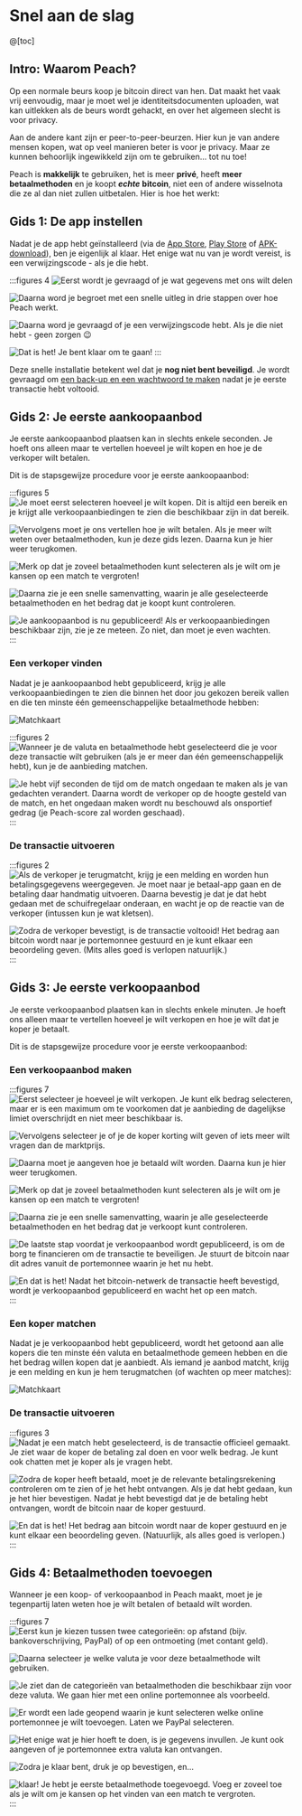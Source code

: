 # Snel aan de slag

@[toc]

## Intro: Waarom Peach?

Op een normale beurs koop je bitcoin direct van hen. Dat maakt het vaak vrij eenvoudig, maar je moet wel je identiteitsdocumenten uploaden, wat kan uitlekken als de beurs wordt gehackt, en over het algemeen slecht is voor privacy.

Aan de andere kant zijn er peer-to-peer-beurzen. Hier kun je van andere mensen kopen, wat op veel manieren beter is voor je privacy. Maar ze kunnen behoorlijk ingewikkeld zijn om te gebruiken... tot nu toe!

Peach is **makkelijk** te gebruiken, het is meer **privé**, heeft **meer betaalmethoden** en je koopt _**echte**_ **bitcoin**, niet een of andere wisselnota die ze al dan niet zullen uitbetalen. Hier is hoe het werkt:

## Gids 1: De app instellen

Nadat je de app hebt geïnstalleerd (via de [App Store]($iosUrl$), [Play Store]($androidUrl$) of [APK-download](/nl/apk/)), ben je eigenlijk al klaar.
Het enige wat nu van je wordt vereist, is een verwijzingscode - als je die hebt.

:::figures 4
![Eerst wordt je gevraagd of je wat gegevens met ons wilt delen](/img/faq/quickstart/onboarding/usage-data.png)

![Daarna word je begroet met een snelle uitleg in drie stappen over hoe Peach werkt.](/img/faq/quickstart/onboarding/1.png)

![Daarna word je gevraagd of je een verwijzingscode hebt. Als je die niet hebt - geen zorgen 😉](/img/faq/quickstart/onboarding/new.png)

![Dat is het! Je bent klaar om te gaan!](/img/faq/quickstart/onboarding/created.png)
:::

Deze snelle installatie betekent wel dat je **nog niet bent beveiligd**. Je wordt gevraagd om [een back-up en een wachtwoord te maken](/nl/faq/account/#how-should-i-store-my-backup) nadat je je eerste transactie hebt voltooid.

## Gids 2: Je eerste aankoopaanbod

Je eerste aankoopaanbod plaatsen kan in slechts enkele seconden. Je hoeft ons alleen maar te vertellen hoeveel je wilt kopen en hoe je de verkoper wilt betalen.

Dit is de stapsgewijze procedure voor je eerste aankoopaanbod:

:::figures 5
![Je moet eerst selecteren hoeveel je wilt kopen. Dit is altijd een bereik en je krijgt alle verkoopaanbiedingen te zien die beschikbaar zijn in dat bereik.](/img/faq/quickstart/buy/BuyStep1.png)

![Vervolgens moet je ons vertellen hoe je wilt betalen. Als je meer wilt weten over betaalmethoden, kun je [deze gids](#guide-4-adding-payment-methods) lezen. Daarna kun je hier weer terugkomen.](/img/faq/quickstart/buy/BuyStep2.png)

![Merk op dat je zoveel betaalmethoden kunt selecteren als je wilt om je kansen op een match te vergroten!](/img/faq/quickstart/buy/BuyStep3.png)

![Daarna zie je een snelle samenvatting, waarin je alle geselecteerde betaalmethoden en het bedrag dat je koopt kunt controleren.](/img/faq/quickstart/buy/BuyStep4.png)

![Je aankoopaanbod is nu gepubliceerd! Als er verkoopaanbiedingen beschikbaar zijn, zie je ze meteen. Zo niet, dan moet je even wachten.](/img/faq/quickstart/buy/BuyStep5.png)
:::

### Een verkoper vinden

Nadat je je aankoopaanbod hebt gepubliceerd, krijg je alle verkoopaanbiedingen te zien die binnen het door jou gekozen bereik vallen en die ten minste één gemeenschappelijke betaalmethode hebben:

![Matchkaart](/img/faq/quickstart/buy/MatchCardExplainer.png)

:::figures 2
![Wanneer je de valuta en betaalmethode hebt geselecteerd die je voor deze transactie wilt gebruiken (als je er meer dan één gemeenschappelijk hebt), kun je de aanbieding matchen.](/img/faq/quickstart/buy/BuyStep6.png)

![Je hebt vijf seconden de tijd om de match ongedaan te maken als je van gedachten verandert. Daarna wordt de verkoper op de hoogte gesteld van de match, en het ongedaan maken wordt nu beschouwd als onsportief gedrag (je Peach-score zal worden geschaad).](/img/faq/quickstart/buy/BuyStep7.png)
:::

### De transactie uitvoeren

:::figures 2
![Als de verkoper je terugmatcht, krijg je een melding en worden hun betalingsgegevens weergegeven. Je moet naar je betaal-app gaan en de betaling daar handmatig uitvoeren. Daarna bevestig je dat je dat hebt gedaan met de schuifregelaar onderaan, en wacht je op de reactie van de verkoper (intussen kun je wat kletsen).](/img/faq/quickstart/buy/BuyStep8.png)

![Zodra de verkoper bevestigt, is de transactie voltooid! Het bedrag aan bitcoin wordt naar je portemonnee gestuurd en je kunt elkaar een beoordeling geven. (Mits alles goed is verlopen natuurlijk.)](/img/faq/quickstart/buy/BuyStep9.png)
:::

## Gids 3: Je eerste verkoopaanbod

Je eerste verkoopaanbod plaatsen kan in slechts enkele minuten. Je hoeft ons alleen maar te vertellen hoeveel je wilt verkopen en hoe je wilt dat je koper je betaalt.

Dit is de stapsgewijze procedure voor je eerste verkoopaanbod:

### Een verkoopaanbod maken

:::figures 7
![Eerst selecteer je hoeveel je wilt verkopen. Je kunt elk bedrag selecteren, maar er is een maximum om te voorkomen dat je aanbieding de dagelijkse limiet overschrijdt en niet meer beschikbaar is.](/img/faq/quickstart/sell/SellStep01.png)

![Vervolgens selecteer je of je de koper korting wilt geven of iets meer wilt vragen dan de marktprijs.](/img/faq/quickstart/sell/SellStep02.png)

![Daarna moet je aangeven hoe je betaald wilt worden. Daarna kun je hier weer terugkomen.](/img/faq/quickstart/sell/SellStep03.png)

![Merk op dat je zoveel betaalmethoden kunt selecteren als je wilt om je kansen op een match te vergroten!](/img/faq/quickstart/sell/SellStep04.png)

![Daarna zie je een snelle samenvatting, waarin je alle geselecteerde betaalmethoden en het bedrag dat je verkoopt kunt controleren.](/img/faq/quickstart/sell/SellStep05.png)

![De laatste stap voordat je verkoopaanbod wordt gepubliceerd, is om de borg te financieren om de transactie te beveiligen. Je stuurt de bitcoin naar dit adres vanuit de portemonnee waarin je het nu hebt.](/img/faq/quickstart/sell/SellStep06.png)

![En dat is het! Nadat het bitcoin-netwerk de transactie heeft bevestigd, wordt je verkoopaanbod gepubliceerd en wacht het op een match.](/img/faq/quickstart/sell/SellStep07.png)
:::

### Een koper matchen

Nadat je je verkoopaanbod hebt gepubliceerd, wordt het getoond aan alle kopers die ten minste één valuta en betaalmethode gemeen hebben en die het bedrag willen kopen dat je aanbiedt. Als iemand je aanbod matcht, krijg je een melding en kun je hem terugmatchen (of wachten op meer matches):

![Matchkaart](/img/faq/quickstart/sell/MatchCardExplainer.png)

### De transactie uitvoeren

:::figures 3
![Nadat je een match hebt geselecteerd, is de transactie officieel gemaakt. Je ziet waar de koper de betaling zal doen en voor welk bedrag. Je kunt ook chatten met je koper als je vragen hebt.](/img/faq/quickstart/sell/SellStep08.png)

![Zodra de koper heeft betaald, moet je de relevante betalingsrekening controleren om te zien of je het hebt ontvangen. Als je dat hebt gedaan, kun je het hier bevestigen. Nadat je hebt bevestigd dat je de betaling hebt ontvangen, wordt de bitcoin naar de koper gestuurd.](/img/faq/quickstart/sell/SellStep09.png)

![En dat is het! Het bedrag aan bitcoin wordt naar de koper gestuurd en je kunt elkaar een beoordeling geven. (Natuurlijk, als alles goed is verlopen.)](/img/faq/quickstart/sell/SellStep10.png)
:::

## Gids 4: Betaalmethoden toevoegen

Wanneer je een koop- of verkoopaanbod in Peach maakt, moet je je tegenpartij laten weten hoe je wilt betalen of betaald wilt worden.

:::figures 7
![Eerst kun je kiezen tussen twee categorieën: **op afstand** (bijv. bankoverschrijving, PayPal) of op een **ontmoeting** (met contant geld).](/img/faq/quickstart/add-payment-method/AddPM01.png)

![Daarna selecteer je welke valuta je voor deze betaalmethode wilt gebruiken.](/img/faq/quickstart/add-payment-method/AddPM02.png)

![Je ziet dan de categorieën van betaalmethoden die beschikbaar zijn voor deze valuta. We gaan hier met een online portemonnee als voorbeeld.](/img/faq/quickstart/add-payment-method/AddPM03.png)

![Er wordt een lade geopend waarin je kunt selecteren welke online portemonnee je wilt toevoegen. Laten we PayPal selecteren.](/img/faq/quickstart/add-payment-method/AddPM04.png)

![Het enige wat je hier hoeft te doen, is je gegevens invullen. Je kunt ook aangeven of je portemonnee extra valuta kan ontvangen.](/img/faq/quickstart/add-payment-method/AddPM05.png)

![Zodra je klaar bent, druk je op bevestigen, en...](/img/faq/quickstart/add-payment-method/AddPM06.png)

![klaar! Je hebt je eerste betaalmethode toegevoegd. Voeg er zoveel toe als je wilt om je kansen op het vinden van een match te vergroten.](/img/faq/quickstart/add-payment-method/AddPM07.png)
:::
